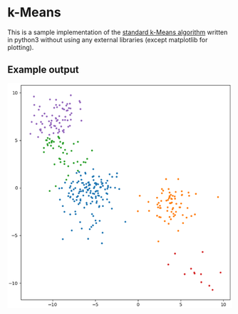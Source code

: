 # k-Means

This is a sample implementation of the [standard k-Means algorithm](https://en.wikipedia.org/wiki/K-means_clustering#Standard_algorithm)
written in python3 without using any external libraries (except matplotlib for plotting).


## Example output

![Example](example.png)
